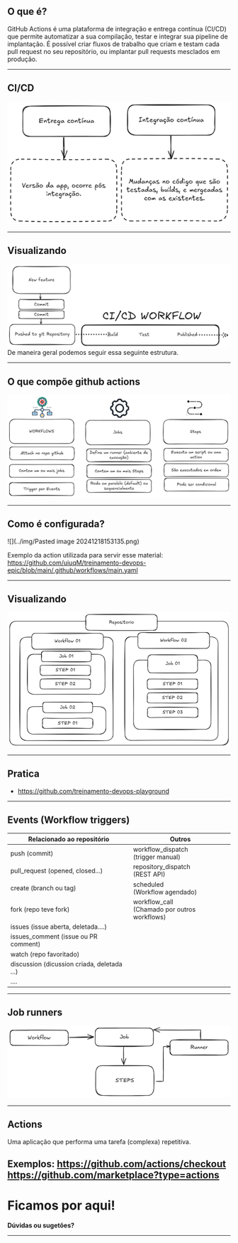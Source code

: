 ## O que é?

GitHub Actions é uma plataforma de integração e entrega contínua (CI/CD) que permite automatizar a sua compilação, testar e integrar sua pipeline de implantação. É possível criar fluxos de trabalho que criam e testam cada pull request no seu repositório, ou implantar pull requests mesclados em produção.

---
## CI/CD

![](../img/image13.png)

---
## Visualizando

![](../img/image14.png)
De maneira geral podemos seguir essa seguinte estrutura.

---
## O que compõe github actions

![](../img/image15.png)

---
## Como é configurada?

![](../img/Pasted image 20241218153135.png)

Exemplo da action utilizada para servir esse material:
https://github.com/uiuqM/treinamento-devops-epic/blob/main/.github/workflows/main.yaml

---
## Visualizando
![](../img/image16.png)

---
## Pratica

- https://github.com/treinamento-devops-playground

---
## Events (Workflow triggers)

| Relacionado ao repositório                  | Outros                                          |
| ------------------------------------------- | ----------------------------------------------- |
| push (commit)                               | workflow_dispatch<br>(trigger manual)           |
| pull_request (opened, closed...)            | repository_dispatch<br>(REST API)               |
| create (branch ou tag)                      | scheduled<br>(Workflow agendado)                |
| fork (repo teve fork)                       | workflow_call<br>(Chamado por outros workflows) |
| issues (issue aberta, deletada....)         |                                                 |
| issues_comment (issue ou PR comment)        |                                                 |
| watch (repo favoritado)                     |                                                 |
| discussion (dicussion criada, deletada ...) |                                                 |
| ....                                        |                                                 |

---

## Job runners

![](../img/image17.png)

---
## Actions

Uma aplicação que performa uma tarefa (complexa) repetitiva.

Exemplos:
https://github.com/actions/checkout
https://github.com/marketplace?type=actions
---

# Ficamos por aqui!

**Dúvidas ou sugetões?**

---